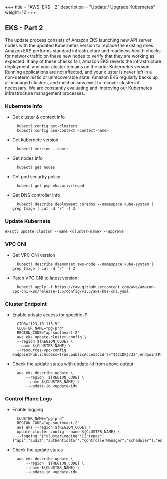 +++
title = "AWS: EKS - 2"
description = "Update / Upgrade Kubernetes"
weight=12
+++


## EKS - Part 2

The update process consists of Amazon EKS launching new API server nodes with the updated Kubernetes version to replace the existing ones. Amazon EKS performs standard infrastructure and readiness health checks for network traffic on these new nodes to verify that they are working as expected. If any of these checks fail, Amazon EKS reverts the infrastructure deployment, and your cluster remains on the prior Kubernetes version. Running applications are not affected, and your cluster is never left in a non-deterministic or unrecoverable state. Amazon EKS regularly backs up all managed clusters, and mechanisms exist to recover clusters if necessary. We are constantly evaluating and improving our Kubernetes infrastructure management processes.

### Kubernete Info

* Get cluster & context info
        
        kubectl config get-clusters
        kubectl config use-context <context-name>

* Get kubernete version 

        kubectl version --short

* Get nodes info

        kubectl get nodes

* Get pod securtiy policy 

        kubectl get psp eks.privileged

* Get DNS controller info

        kubectl describe deployment coredns --namespace kube-system | grep Image | cut -d "/" -f 3


### Update Kubernete

    eksctl update cluster --name <cluster-name> --approve


### VPC CNI

* Get VPC CNI version

        kubectl describe daemonset aws-node --namespace kube-system | grep Image | cut -d "/" -f 2

* Patch VPC CNI to latest version

        kubectl apply -f https://raw.githubusercontent.com/aws/amazon-vpc-cni-k8s/release-1.5/config/v1.5/aws-k8s-cni.yaml


### Cluster Endpoint

* Enable private access for specific IP


        CIDR="123.10.113.5"
        CLUSTER_NAME="pg-prd"
        REGION_CODE="ap-southeast-2"
        aws eks update-cluster-config \
        --region ${REGION_CODE} \
        --name ${CLUSTER_NAME} \
        --resources-vpc-config endpointPublicAccess=true,publicAccessCidrs="${CIDR}/32",endpointPrivateAccess=true


* Check the update status with update-id from above output

        aws eks describe-update \
            --region  ${REGION_CODE} \
            --name ${CLUSTER_NAME} \
            --update-id <update-id>


### Control Plane Logs


* Enable logging

        CLUSTER_NAME="pg-prd"
        REGION_CODE="ap-southeast-2"
        aws eks --region ${REGION_CODE} \
        update-cluster-config --name ${CLUSTER_NAME} \
        --logging '{"clusterLogging":[{"types":["api","audit","authenticator","controllerManager","scheduler"],"enabled":true}]}'

* Check the update status

        aws eks describe-update \
            --region  ${REGION_CODE} \
            --name ${CLUSTER_NAME} \
            --update-id <update-id>